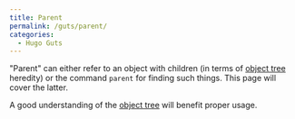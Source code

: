 ```yaml
---
title: Parent
permalink: /guts/parent/
categories: 
  - Hugo Guts
---
```


"Parent" can either refer to an object with children (in terms of
[object tree](object_tree) heredity) or the command `parent`
for finding such things. This page will cover the latter.

A good understanding of the [object tree](object_tree) will
benefit proper usage.
